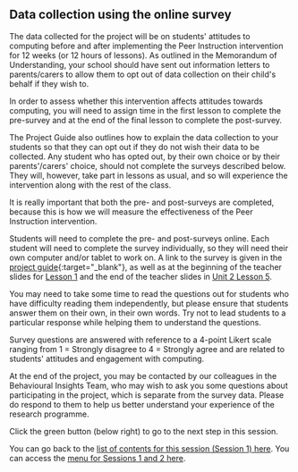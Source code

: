 ## Data collection using the online survey

The data collected for the project will be on students' attitudes to computing before and after implementing the Peer Instruction intervention for 12 weeks (or 12 hours of lessons). As outlined in the Memorandum of Understanding, your school should have sent out information letters to parents/carers to allow them to opt out of data collection on their child's behalf if they wish to.

In order to assess whether this intervention affects attitudes towards computing, you will need to assign time in the first lesson to complete the pre-survey and at the end of the final lesson to complete the post-survey.

The Project Guide also outlines how to explain the data collection to your students so that they can opt out if they do not wish their data to be collected. Any student who has opted out, by their own choice or by their parents'/carers' choice, should not complete the surveys described below. They will, however, take part in lessons as usual, and so will experience the intervention along with the rest of the class.
 
It is really important that both the pre- and post-surveys are completed, because this is how we will measure the effectiveness of the Peer Instruction intervention. 

Students will need to complete the pre- and post-surveys online. Each student will need to complete the survey individually, so they will need their own computer and/or tablet to work on. A link to the survey is given in the [project guide](https://ncce.io/xiv8pO){:target="_blank"}, as well as at the beginning of the teacher slides for [Lesson 1](https://ncce.io/32M0MZ) and the end of the teacher slides in [Unit 2 Lesson 5](http://ncce.io/ken2FV).

You may need to take some time to read the questions out for students who have difficulty reading them independently, but please ensure that students answer them on their own, in their own words. Try not to lead students to a particular response while helping them to understand the questions.

Survey questions are answered with reference to a 4-point Likert scale ranging from 1 = Strongly disagree to 4 = Strongly agree and are related to students' attitudes and engagement with computing.

At the end of the project, you may be contacted by our colleagues in the Behavioural Insights Team, who may wish to ask you some questions about participating in the project, which is separate from the survey data. Please do respond to them to help us better understand your experience of the research programme.

Click the green button (below right) to go to the next step in this session.

You can go back to the [list of contents for this session (Session 1) here](https://projects.raspberrypi.org/en/projects/gbic-peer-instruction-1).
You can access the [menu for Sessions 1 and 2 here](https://projects.raspberrypi.org/en/pathways/gbic-peer-instruction-training).
